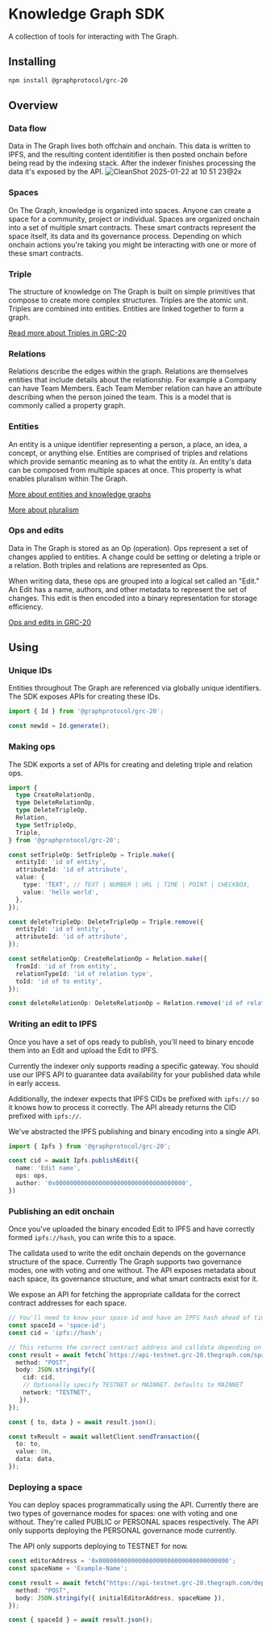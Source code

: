 # Knowledge Graph SDK

A collection of tools for interacting with The Graph.

## Installing

```sh
npm install @graphprotocol/grc-20
```

## Overview

### Data flow

Data in The Graph lives both offchain and onchain. This data is written to IPFS, and the resulting content identitifier is then posted onchain before being read by the indexing stack. After the indexer finishes processing the data it's exposed by the API.
![CleanShot 2025-01-22 at 10 51 23@2x](https://github.com/user-attachments/assets/f0cee8e0-43f9-4663-a2e7-54de6d962115)

### Spaces

On The Graph, knowledge is organized into spaces. Anyone can create a space for a community, project or individual. Spaces are organized onchain into a set of multiple smart contracts. These smart contracts represent the space itself, its data and its governance process. Depending on which onchain actions you're taking you might be interacting with one or more of these smart contracts.

### Triple

The structure of knowledge on The Graph is built on simple primitives that compose to create more complex structures. Triples are the atomic unit. Triples are combined into entities. Entities are linked together to form a graph.

[Read more about Triples in GRC-20](https://github.com/graphprotocol/graph-improvement-proposals/blob/main/grcs/0020-knowledge-graph.md#4-triples)

### Relations

Relations describe the edges within the graph. Relations are themselves entities that include details about the relationship. For example a Company can have Team Members. Each Team Member relation can have an attribute describing when the person joined the team. This is a model that is commonly called a property graph.

### Entities

An entity is a unique identifier representing a person, a place, an idea, a concept, or anything else. Entities are comprised of triples and relations which provide semantic meaning as to what the entity _is_. An entity's data can be composed from multiple spaces at once. This property is what enables pluralism within The Graph.

[More about entities and knowledge graphs](https://www.geobrowser.io/space/6tfhqywXtteatMeGUtd5EB/XYo6aR3VqFQSEcf6AeTikW)

[More about pluralism](https://www.geobrowser.io/space/6tfhqywXtteatMeGUtd5EB/5WHP8BuoCdSiqtfy87SYWG)

### Ops and edits

Data in The Graph is stored as an Op (operation). Ops represent a set of changes applied to entities. A change could be setting or deleting a triple or a relation. Both triples and relations are represented as Ops.

When writing data, these ops are grouped into a logical set called an "Edit." An Edit has a name, authors, and other metadata to represent the set of changes. This edit is then encoded into a binary representation for storage efficiency.

[Ops and edits in GRC-20](https://github.com/graphprotocol/graph-improvement-proposals/blob/main/grcs/0020-knowledge-graph.md#13-ops)

## Using

### Unique IDs

Entities throughout The Graph are referenced via globally unique identifiers. The SDK exposes APIs for creating these IDs.

```ts
import { Id } from '@graphprotocol/grc-20';

const newId = Id.generate();
```

### Making ops

The SDK exports a set of APIs for creating and deleting triple and relation ops.

```ts
import {
  type CreateRelationOp,
  type DeleteRelationOp,
  type DeleteTripleOp,
  Relation,
  type SetTripleOp,
  Triple,
} from '@graphprotocol/grc-20';

const setTripleOp: SetTripleOp = Triple.make({
  entityId: 'id of entity',
  attributeId: 'id of attribute',
  value: {
    type: 'TEXT', // TEXT | NUMBER | URL | TIME | POINT | CHECKBOX,
    value: 'hello world',
  },
});

const deleteTripleOp: DeleteTripleOp = Triple.remove({
  entityId: 'id of entity',
  attributeId: 'id of attribute',
});

const setRelationOp: CreateRelationOp = Relation.make({
  fromId: 'id of from entity',
  relationTypeId: 'id of relation type',
  toId: 'id of to entity',
});

const deleteRelationOp: DeleteRelationOp = Relation.remove('id of relation');
```

### Writing an edit to IPFS

Once you have a set of ops ready to publish, you'll need to binary encode them into an Edit and upload the Edit to IPFS.

Currently the indexer only supports reading a specific gateway. You should use our IPFS API to guarantee data availability for your published data while in early access.

Additionally, the indexer expects that IPFS CIDs be prefixed with `ipfs://` so it knows how to process it correctly. The API already returns the CID prefixed with `ipfs://`. 

We've abstracted the IPFS publishing and binary encoding into a single API.

```ts
import { Ipfs } from '@graphprotocol/grc-20';

const cid = await Ipfs.publishEdit({
  name: 'Edit name',
  ops: ops,
  author: '0x000000000000000000000000000000000000', 
})
```

### Publishing an edit onchain

Once you've uploaded the binary encoded Edit to IPFS and have correctly formed `ipfs://hash`, you can write this to a space.

The calldata used to write the edit onchain depends on the governance structure of the space. Currently The Graph supports two governance modes, one with voting and one without. The API exposes metadata about each space, its governance structure, and what smart contracts exist for it.

We expose an API for fetching the appropriate calldata for the correct contract addresses for each space.

```ts
// You'll need to know your space id and have an IPFS hash ahead of time
const spaceId = 'space-id';
const cid = 'ipfs://hash';

// This returns the correct contract address and calldata depending on the space id
const result = await fetch(`https://api-testnet.grc-20.thegraph.com/space/${spaceId}/edit/calldata`, {
  method: "POST",
  body: JSON.stringify({ 
    cid: cid,
    // Optionally specify TESTNET or MAINNET. Defaults to MAINNET
    network: "TESTNET",
   }),
});

const { to, data } = await result.json();

const txResult = await walletClient.sendTransaction({
  to: to,
  value: 0n,
  data: data,
});
```

### Deploying a space

You can deploy spaces programmatically using the API. Currently there are two types of governance modes for spaces: one with voting and one without. They're called PUBLIC or PERSONAL spaces respectively. The API only supports deploying the PERSONAL governance mode currently.

The API only supports deploying to TESTNET for now.

```ts
const editorAddress = '0x000000000000000000000000000000000000';
const spaceName = 'Example-Name';

const result = await fetch("https://api-testnet.grc-20.thegraph.com/deploy", {
  method: "POST",
  body: JSON.stringify({ initialEditorAddress, spaceName }),
});

const { spaceId } = await result.json();
```
